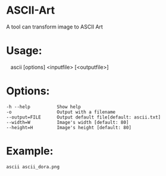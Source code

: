 # ASCII-Art
A tool can transform image to ASCII Art

# Usage:
    ascii [options] \<inputfile\> [\<outputfile\>]

# Options:
    -h --help          Show help
    -o                 Output with a filename
    --output=FILE      Output default file[default: ascii.txt]
    --width=W          Image's width [default: 80]
    --height=H         Image's height [default: 80]

# Example:
    ascii ascii_dora.png

